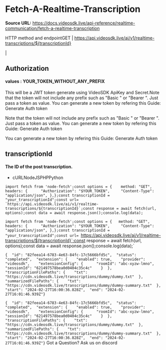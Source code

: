 # Fetch-A-Realtime-Transcription

**Source URL:** https://docs.videosdk.live/api-reference/realtime-communication/fetch-a-realtime-transcription

HTTP method and endpointGET | https://api.videosdk.live/ai/v1/realtime-transcriptions/${transcriptionId}

|

## Authorization

#### values  :    YOUR_TOKEN_WITHOUT_ANY_PREFIX

This will be a JWT token generate using VideoSDK ApiKey and Secret.Note that the token will not include any prefix such as "Basic " or "Bearer ". Just pass a token as value. You can generate a new token by refering this Guide: Generate Auth token

Note that the token will not include any prefix such as "Basic " or "Bearer ". Just pass a token as value. You can generate a new token by refering this Guide: Generate Auth token

You can generate a new token by refering this Guide: Generate Auth token

## transcriptionId

#### The ID of the post transcription.

- cURLNodeJSPHPPython

```
import fetch from 'node-fetch';const options = {	method: "GET",	headers: {		"Authorization": "$YOUR_TOKEN",		"Content-Type": "application/json",	},};const transcriptionId = "your_transcriptionId";const url= `https://api.videosdk.live/ai/v1/realtime-transcriptions/${transcriptionId}`;const response = await fetch(url, options);const data = await response.json();console.log(data);
```

`import fetch from 'node-fetch';const options = {	method: "GET",	headers: {		"Authorization": "$YOUR_TOKEN",		"Content-Type": "application/json",	},};const transcriptionId = "your_transcriptionId";const url= `https://api.videosdk.live/ai/v1/realtime-transcriptions/${transcriptionId}`;const response = await fetch(url, options);const data = await response.json();console.log(data);`
```
{  "id": "82feea14-6783-4e63-84fc-17c5666bfd5c",  "status": "completed",  "extension": {    "enabled": true,    "provider": "videosdk",    "extensionConfig": {      "roomId": "abc-xyzw-lmno",      "sessionId": "621497578bea0d0404c35c4c"    }  },  "transcriptionFilePaths": {    "txt": "https://cdn.videosdk.live/transcriptions/dummy/dummy.txt"  },  "summarizedFilePaths": {    "txt": "https://cdn.videosdk.live/transcriptions/dummy/dummy-summary.txt"  },  "start": "2024-02-27T16:00:36.828Z",  "end": "2024-02-27T16:01:46.939Z"}
```

`{  "id": "82feea14-6783-4e63-84fc-17c5666bfd5c",  "status": "completed",  "extension": {    "enabled": true,    "provider": "videosdk",    "extensionConfig": {      "roomId": "abc-xyzw-lmno",      "sessionId": "621497578bea0d0404c35c4c"    }  },  "transcriptionFilePaths": {    "txt": "https://cdn.videosdk.live/transcriptions/dummy/dummy.txt"  },  "summarizedFilePaths": {    "txt": "https://cdn.videosdk.live/transcriptions/dummy/dummy-summary.txt"  },  "start": "2024-02-27T16:00:36.828Z",  "end": "2024-02-27T16:01:46.939Z"}`
Got a Question? Ask us on discord
